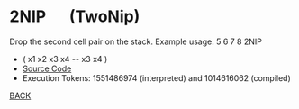 # 2NIP &emsp; (TwoNip)
Drop the second cell pair on the stack. Example usage: 5 6 7 8 2NIP
* ( x1 x2 x3 x4 -- x3 x4 )
* [Source Code](../words/shando/TwoNip.cs)
* Execution Tokens: 1551486974 (interpreted) and 1014616062 (compiled)


[BACK](builtins.md#TwoNip)
